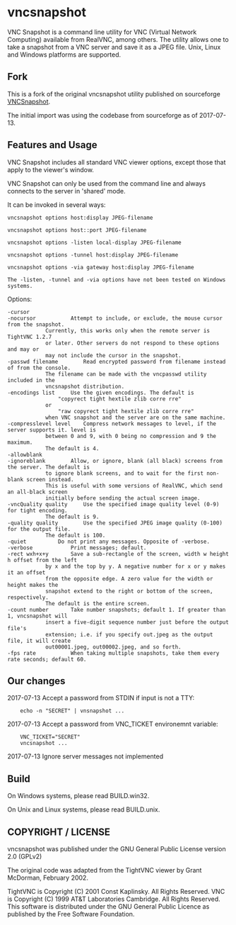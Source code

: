 # vncsnapshot

VNC Snapshot is a command line utility for VNC (Virtual Network Computing) available from RealVNC, among others. The utility allows one to take a snapshot from a VNC server and save it as a JPEG file. Unix, Linux and Windows platforms are supported.

## Fork

This is a fork of the original vncsnapshot utility published on sourceforge [VNCSnapshot](https://sourceforge.net/projects/vncsnapshot/).

The initial import was using the codebase from sourceforge as of 2017-07-13.

## Features and Usage

VNC Snapshot includes all standard VNC viewer options, except those that apply to the viewer's window.

VNC Snapshot can only be used from the command line and always connects to the server in 'shared' mode.

It can be invoked in several ways:

    vncsnapshot options host:display JPEG-filename

    vncsnapshot options host::port JPEG-filename

    vncsnapshot options -listen local-display JPEG-filename

    vncsnapshot options -tunnel host:display JPEG-filename

    vncsnapshot options -via gateway host:display JPEG-filename

    The -listen, -tunnel and -via options have not been tested on Windows systems.

Options:

    -cursor
    -nocursor	 		Attempt to include, or exclude, the mouse cursor from the snapshot.
				Currently, this works only when the remote server is TightVNC 1.2.7
				or later. Other servers do not respond to these options and may or
				may not include the cursor in the snapshot.
    -passwd filename		Read encrypted password from filename instead of from the console.
				The filename can be made with the vncpasswd utility included in the
				vncsnapshot distribution.
    -encodings list		Use the given encodings. The default is
				    "copyrect tight hextile zlib corre rre"
				or
				    "raw copyrect tight hextile zlib corre rre"
				when VNC snapshot and the server are on the same machine.
    -compresslevel level	Compress network messages to level, if the server supports it. level is 
				between 0 and 9, with 0 being no compression and 9 the maximum. 
				The default is 4.
    -allowblank 
    -ignoreblank	 	Allow, or ignore, blank (all black) screens from the server. The default is 
				to ignore blank screens, and to wait for the first non-blank screen instead. 
				This is useful with some versions of RealVNC, which send an all-black screen 
				initially before sending the actual screen image.
    -vncQuality quality		Use the specified image quality level (0-9) for tight encoding. 
				The default is 9.
    -quality quality		Use the specified JPEG image quality (0-100) for the output file. 
				The default is 100.
    -quiet			Do not print any messages. Opposite of -verbose.
    -verbose			Print messages; default.
    -rect wxh+x+y	 	Save a sub-rectangle of the screen, width w height h offset from the left 
				by x and the top by y. A negative number for x or y makes it an offset 
				from the opposite edge. A zero value for the width or height makes the 
				snapshot extend to the right or bottom of the screen, respectively.
				The default is the entire screen.
    -count number	 	Take number snapshots; default 1. If greater than 1, vncsnapshot will
				insert a five-digit sequence number just before the output file's
				extension; i.e. if you specify out.jpeg as the output file, it will create
				out00001.jpeg, out00002.jpeg, and so forth.
    -fps rate	 		When taking multiple snapshots, take them every rate seconds; default 60.

## Our changes

2017-07-13	Accept a password from STDIN if input is not a TTY:

		echo -n "SECRET" | vnsnapshot ...
    
2017-07-13 	Accept a password from VNC_TICKET environemnt variable:

		VNC_TICKET="SECRET"
		vncsnapshot ...

2017-07-13 	Ignore server messages not implemented

## Build

On Windows systems, please read BUILD.win32.

On Unix and Linux systems, please read BUILD.unix.

## COPYRIGHT / LICENSE

vncsnapshot was published under the GNU General Public License version 2.0 (GPLv2)

The original code was adapted from the TightVNC viewer by Grant McDorman, February 2002.

TightVNC is Copyright (C) 2001 Const Kaplinsky.  All Rights Reserved.
VNC is Copyright (C) 1999 AT&T Laboratories Cambridge.  All Rights Reserved.
This software is distributed under the GNU General Public Licence as published
by the Free Software Foundation.
